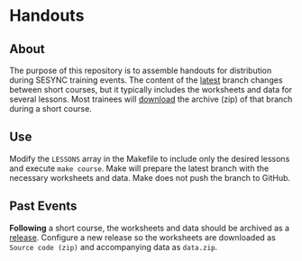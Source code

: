 # Handouts

## About

The purpose of this repository is to assemble handouts for distribution during SESYNC training events. The content of the [latest] branch changes between short courses, but it typically includes the worksheets and data for several lessons. Most trainees will [download] the archive (zip) of that branch during a short course.

## Use

Modify the `LESSONS` array in the Makefile to include only the desired lessons and execute `make course`. Make will prepare the latest branch with the necessary worksheets and data. Make does not push the branch to GitHub.

## Past Events

**Following** a short course, the worksheets and data should be archived as a [release]. Configure a new release so the worksheets are downloaded as `Source code (zip)` and accompanying data as `data.zip`.

[latest]: ../../tree/latest
[release]: ../../releases
[download]: ../../archive/latest.zip
